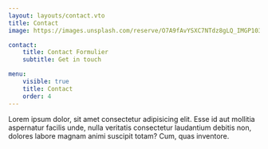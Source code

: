 ```yaml
---
layout: layouts/contact.vto
title: Contact
image: https://images.unsplash.com/reserve/O7A9fAvYSXC7NTdz8gLQ_IMGP1039.jpg?q=80&w=2074&auto=format&fit=crop&ixlib=rb-4.0.3&ixid=M3wxMjA3fDB8MHxwaG90by1wYWdlfHx8fGVufDB8fHx8fA%3D%3D

contact:
    title: Contact Formulier
    subtitle: Get in touch

menu:
    visible: true
    title: Contact
    order: 4
---
```


Lorem ipsum dolor, sit amet consectetur adipisicing elit. Esse id aut mollitia aspernatur facilis unde, nulla veritatis consectetur laudantium debitis non, dolores labore magnam animi suscipit totam? Cum, quas inventore.